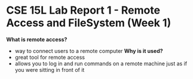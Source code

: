 # CSE 15L Lab Report 1 - Remote Access and FileSystem (Week 1)

**What is remote access?**
- way to connect users to a remote computer
**Why is it used?**
- great tool for remote access
- allows you to log in and run commands on a remote machine just as if you were sitting in front of it
